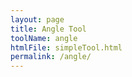 ```yaml
---
layout: page
title: Angle Tool
toolName: angle
htmlFile: simpleTool.html
permalink: /angle/
---
```

